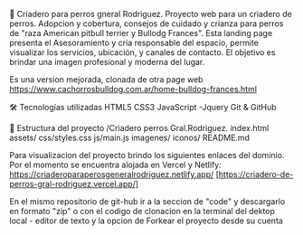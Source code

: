 🎉 Criadero para perros gneral Rodriguez.
Proyecto web para un criadero de perros. Adopcion y cobertura, consejos de cuidado y crianza para perros de "raza American pitbull terrier y Bullodg Frances". Esta landing page presenta el Asesoramiento y cria responsable del espacio, permite visualizar los servicios, ubicación, y canales de contacto. 
El objetivo es brindar una imagen profesional y moderna del lugar. 

Es una version mejorada, clonada  de otra page web https://www.cachorrosbulldog.com.ar/home-bulldog-frances.html

🛠 Tecnologías utilizadas
HTML5
CSS3
JavaScript -Jquery
Git & GitHub

📁 Estructura del proyecto
/Criadero perros Gral.Rodriguez. index.html assets/ css/styles.css js/main.js imagenes/ iconos/ README.md

Para visualizacion del proyecto brindo los siguientes enlaces del dominio. Por el momento se encuentra alojada en Vercel y Netlify: https://criaderoparaperosgeneralrodriguez.netlify.app/ [https://criadero-de-perros-gral-rodriguez.vercel.app/]

En el mismo repositorio de git-hub ir a la seccion de "code" y descargarlo en formato "zip" o con el codigo de clonacion en la terminal del dektop local - editor de texto y la opcion de Forkear el proyecto desde su cuenta 
